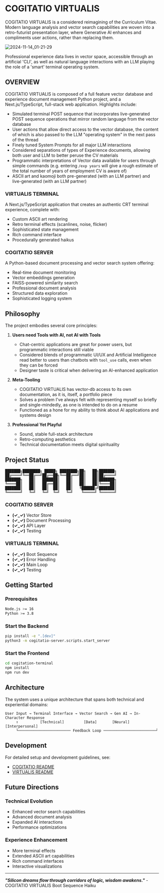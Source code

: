 # COGITATIO VIRTUALIS

COGITATIO VIRTUALIS is a considered reimagining of the Curriculum Vitae. Modern language analysis and vector search capabilities are woven into a retro-futurist presentation layer, where Generative AI enhances and compliments user actions, rather than replacing them.

![2024-11-14_01-21-29](https://github.com/user-attachments/assets/7dfdfdbd-a717-4367-9f50-44b305b95e9e)

Professional experience data lives in vector space, accessible through an artificial 'CLI', as well as natural language interactions with an LLM playing the role of a 'smart' terminal operating system.

## OVERVIEW

COGITATIO VIRTUALIS is composed of a full feature vector database and experience document management Python project, and a Next.js/TypeScript, full-stack web application. Highlights include:

- Simulated terminal POST sequence that incorporates live-generated POST sequence operations that mirror random language from the vector database
- User actions that allow direct access to the vector database, the content of which is also passed to the LLM "operating system" in the next pass of the thread
- Finely tuned System Prompts for all major LLM interactions
- Considered separations of types of Experience documents, allowing both user and LLM to better peruse the CV materials
- Programmatic interpretations of Vector data available for users through simple commands (e.g. entering `/exp years` will give a rough estimate of the total number of years of employment CV is aware of)
- ASCII art and kaomoji both pre-generated (with an LLM partner) and live-generated (with an LLM partner)

### VIRTUALIS TERMINAL

A Next.js/TypeScript application that creates an authentic CRT terminal experience, complete with:

- Custom ASCII art rendering
- Retro terminal effects (scanlines, noise, flicker)
- Sophisticated state management
- Rich command interface
- Procedurally generated haikus

### COGITATIO SERVER

A Python-based document processing and vector search system offering:

- Real-time document monitoring
- Vector embeddings generation
- FAISS-powered similarity search
- Professional document analysis
- Structured data exploration
- Sophisticated logging system

## Philosophy

The project embodies several core principles:

1. **Users need Tools with AI, not AI with Tools**

   - Chat-centric applications are great for power users, but programmatic interactions still viable
   - Considered blends of programmatic UI/UX and Artificial Intelligence read better to users than chatbots with `tool_use` calls, even when they can be forced
   - Designer taste is critical when delivering an AI-enhanced application

2. **Meta-Tooling**

   - COGITATIO VIRTUALIS has vector-db access to its own documentation, as it is, itself, a portfolio piece
   - Solves a problem I've always felt with representing myself so briefly and single-mindedly, as one is intended to do on a resume
   - Functioned as a hone for my ability to think about AI applications and systems design

3. **Professional Yet Playful**

   - Sound, stable full-stack architecture
   - Retro-computing aesthetics
   - Technical documentation meets digital spirituality

## Project Status

```
███████╗████████╗ █████╗ ████████╗██╗   ██╗███████╗
██╔════╝╚══██╔══╝██╔══██╗╚══██╔══╝██║   ██║██╔════╝
███████╗   ██║   ███████║   ██║   ██║   ██║███████╗
╚════██║   ██║   ██╔══██║   ██║   ██║   ██║╚════██║
███████║   ██║   ██║  ██║   ██║   ╚██████╔╝███████║
╚══════╝   ╚═╝   ╚═╝  ╚═╝   ╚═╝    ╚═════╝ ╚══════╝
```

### COGITATIO SERVER

- **(✓\_✓)** Vector Store
- **(✓\_✓)** Document Processing
- **(✓\_✓)** API Layer
- **(✓\_✓)** Testing

### VIRTUALIS TERMINAL

- **(✓\_✓)** Boot Sequence
- **(✓\_✓)** Error Handling
- **(✓\_✓)** Main Loop
- **(✓\_✓)** Testing

## Getting Started

### Prerequisites

```bash
Node.js >= 16
Python >= 3.8
```

### Start the Backend

```bash
pip install -e ".[dev]"
python3 -m cogitatio-server.scripts.start_server
```

### Start the Frontend

```bash
cd cogitation-terminal
npm install
npm run dev
```

## Architecture

The system uses a unique architecture that spans both technical and experiential domains:

```
User Input → Terminal Interface → Vector Search → Gen AI → In-Character Response
     ↑          [Technical]         [Data]       [Neural]     [Interpersonal]     
     └──────────────────────── Feedback Loop ────────────────────────┘
```

## Development

For detailed setup and development guidelines, see:

- [COGITATIO README](./cogitatio-server/README.md)
- [VIRTUALIS README](./virtualis-terminal/README.md)

## Future Directions

### Technical Evolution

- Enhanced vector search capabilities
- Advanced document analysis
- Expanded AI interactions
- Performance optimizations

### Experience Enhancement

- More terminal effects
- Extended ASCII art capabilities
- Rich command interfaces
- Interactive visualizations

---

***"Silicon dreams flow through corridors of logic, wisdom awakens."*** -COGITATIO VIRTUALIS Boot Sequence Haiku

